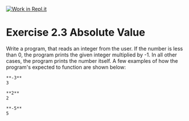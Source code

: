 [![Work in Repl.it](https://classroom.github.com/assets/work-in-replit-14baed9a392b3a25080506f3b7b6d57f295ec2978f6f33ec97e36a161684cbe9.svg)](https://classroom.github.com/online_ide?assignment_repo_id=3450528&assignment_repo_type=AssignmentRepo)
# Exercise 2.3 Absolute Value

Write a program, that reads an integer from the user. If the number is less than 0, the program prints the given integer multiplied by -1. In all other cases, the program prints the number itself. A few examples of how the program's expected to function are shown below:

```plaintext
**-3**
3
```

```plaintext
**2**
2
```

```plaintext
**-5**
5
```
